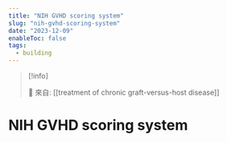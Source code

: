 ```yaml
---
title: "NIH GVHD scoring system"
slug: "nih-gvhd-scoring-system"
date: "2023-12-09"
enableToc: false
tags:
  - building
---
```


> [!info]
>
> 🌱 來自: [[treatment of chronic graft-versus-host disease]]

# NIH GVHD scoring system


